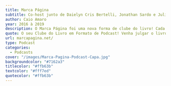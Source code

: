 ```yaml
---
title: Marca Página
subtitle: Co-host junto de Daielyn Cris Bertelli, Jonathan Sardo e Juliano Soliz, arte de capa de Daielyn Cris Bertelli e com edição de Jonathan Sardo.
author: Caio Amaro
year: 2016 à 2019
description: O Marca Página foi uma nova forma de clube do livro! Cada livro escolhido ganhava três episódios&#58 1) alinhando as expectativas antes de iniciar a leitura 2) após chegar à metade da obra e fazendo previsões, e 3) depois de ler por completo e discutir sua totalidade! Foram 14 livros (e até 3 filmes) analisados! 
quote: O seu Clube do Livro em Formato de Podcast! Venha julgar o livro pela capa, discutir sobre seu miolo e decidir onde colocá-lo na estante!
url: marcapagina.net/
type: Podcast
categories:
  - Podcasts
cover: "/images/Marca-Pagina-Podcast-Capa.jpg"
backgroundcolor: "#7162a3"
titlecolor: "#ffb63b"
textcolor: "#fff7ed"
quotecolor: "#ffb63b"
---
```




